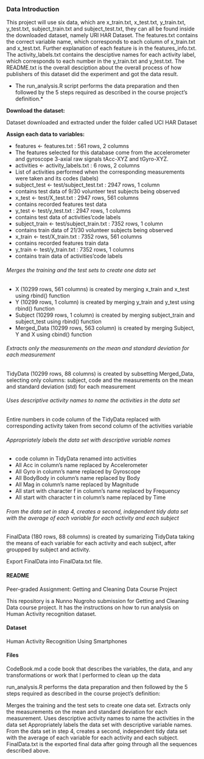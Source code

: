 ### **Data Introduction**


This project will use six data, which are x_train.txt, x_test.txt, y_train.txt, y_test.txt, subject_train.txt and subject_test.txt, they can all be found inside the downloaded dataset, namely URI HAR Dataset.
The features.txt contains the correct variable name, which corresponds to each column of x_train.txt and x_test.txt. Further explanation of each feature is in the features_info.txt.
The activity_labels.txt contains the desciptive names for each activity label, which corresponds to each number in the y_train.txt and y_test.txt.
The README.txt is the overall desciption about the overall process of how publishers of this dataset did the experiment and got the data result.


* The run_analysis.R script performs the data preparation and then followed by the 5 steps required as described in the course project’s definition.*

**Download the dataset:**

Dataset downloaded and extracted under the folder called UCI HAR Dataset

**Assign each data to variables:**

 * features <- features.txt : 561 rows, 2 columns
 * The features selected for this database come from the accelerometer and gyroscope 3-axial raw signals tAcc-XYZ and tGyro-XYZ.
 * activities <- activity_labels.txt : 6 rows, 2 columns
 * List of activities performed when the corresponding measurements were taken and its codes (labels)
 * subject_test <- test/subject_test.txt : 2947 rows, 1 column
 * contains test data of 9/30 volunteer test subjects being observed
 * x_test <- test/X_test.txt : 2947 rows, 561 columns
 * contains recorded features test data
 * y_test <- test/y_test.txt : 2947 rows, 1 columns
 * contains test data of activities’code labels
 * subject_train <- test/subject_train.txt : 7352 rows, 1 column 
 * contains train data of 21/30 volunteer subjects being observed
 * x_train <- test/X_train.txt : 7352 rows, 561 columns 
 * contains recorded features train data 
 * y_train <- test/y_train.txt : 7352 rows, 1 columns 
 * contains train data of activities’code labels



###### *Merges the training and the test sets to create one data set*

* X (10299 rows, 561 columns) is created by merging x_train and x_test using rbind() function
* Y (10299 rows, 1 column) is created by merging y_train and y_test using rbind() function
* Subject (10299 rows, 1 column) is created by merging subject_train and subject_test using rbind() function
* Merged_Data (10299 rows, 563 column) is created by merging Subject, Y and X using cbind() function



###### *Extracts only the measurements on the mean and standard deviation for each measurement*

TidyData (10299 rows, 88 columns) is created by subsetting Merged_Data, selecting only columns: subject, code and the measurements on the mean and standard deviation (std) for each measurement



###### *Uses descriptive activity names to name the activities in the data set*

Entire numbers in code column of the TidyData replaced with corresponding activity taken from second column of the activities variable



###### *Appropriately labels the data set with descriptive variable names*

* code column in TidyData renamed into activities
* All Acc in column’s name replaced by Accelerometer
* All Gyro in column’s name replaced by Gyroscope
* All BodyBody in column’s name replaced by Body
* All Mag in column’s name replaced by Magnitude
* All start with character f in column’s name replaced by Frequency
* All start with character t in column’s name replaced by Time



###### *From the data set in step 4, creates a second, independent tidy data set with the average of each variable for each activity and each subject*

FinalData (180 rows, 88 columns) is created by sumarizing TidyData taking the means of each variable for each activity and each subject, after groupped by subject and activity.

Export FinalData into FinalData.txt file.



#### README

Peer-graded Assignment: Getting and Cleaning Data Course Project

This repository is a Nunno Nugroho submission for Getting and Cleaning Data course project. It has the instructions on how to run analysis on Human Activity recognition dataset.



#### Dataset

Human Activity Recognition Using Smartphones



#### Files

CodeBook.md a code book that describes the variables, the data, and any transformations or work that I performed to clean up the data


run_analysis.R performs the data preparation and then followed by the 5 steps required as described in the course project’s definition:

Merges the training and the test sets to create one data set.
Extracts only the measurements on the mean and standard deviation for each measurement.
Uses descriptive activity names to name the activities in the data set
Appropriately labels the data set with descriptive variable names.
From the data set in step 4, creates a second, independent tidy data set with the average of each variable for each activity and each subject.
FinalData.txt is the exported final data after going through all the sequences described above.
